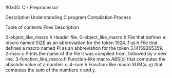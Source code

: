 #0x0D. C - Preprocessor

Description
Understanding C program Compilation Process

Table of contents
Files	Description

0-object_like_macro.h	Header file.
0-object_like_macro.h	File that defines a macro named SIZE as an abbreviation for the token 1024.
1-pi.h	File that defines a macro named PI as an abbreviation for the token 3.14159265359.
2-main.c	Prints the name of the file it was compiled from, followed by a new line.
3-function_like_macro.h	Function-like macro ABS(x) that computes the absolute value of a number x.
4-sum.h	Function-like macro SUM(x, y) that computes the sum of the numbers x and y.
